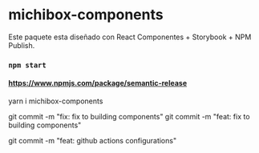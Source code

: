 # michibox-components

Este paquete esta diseñado con React Componentes + Storybook + NPM Publish.


### `npm start`

#### https://www.npmjs.com/package/semantic-release

yarn i michibox-components


git commit -m "fix: fix to building components"
git commit -m "feat: fix to building components"


git commit -m "feat: github actions configurations"
